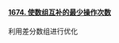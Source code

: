 #### [1674. 使数组互补的最少操作次数](https://leetcode-cn.com/problems/minimum-moves-to-make-array-complementary/)

利用差分数组进行优化